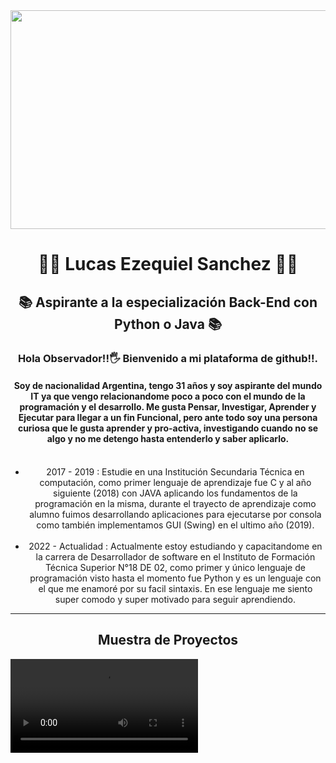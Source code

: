  <img src = "https://i.postimg.cc/4x3FhKph/Black-and-White-Modern-Chess-Tournament-Banner.png" align = "center" width = "1000" height="350">
 <h1 align="center">👨‍💻 Lucas Ezequiel Sanchez 👨‍💻 </h1>
 <h2 align="center">📚 Aspirante a la especialización Back-End con Python o Java 📚 </h2>
 <h3 align="center"> Hola Observador!!🖐 Bienvenido a mi plataforma de github!!.</h3>
 <h4 align="center">Soy de nacionalidad Argentina, tengo 31 años y soy aspirante del mundo IT ya que vengo relacionandome poco a poco con el mundo de la programación y el desarrollo. Me gusta Pensar, Investigar, Aprender y Ejecutar para llegar a un fin Funcional, pero ante todo soy una persona curiosa que le gusta aprender y pro-activa, investigando cuando no se algo y no me detengo hasta entenderlo y saber aplicarlo.</h4>  
 <p>  
  <ul align = "center">
      <br> 
      <li>2017 - 2019 : Estudie en una Institución Secundaria Técnica en computación, como primer lenguaje de aprendizaje fue C y al año siguiente (2018) con JAVA aplicando los fundamentos de la programación en la misma, durante el trayecto de aprendizaje como alumno fuimos desarrollando aplicaciones para ejecutarse por consola como también implementamos GUI (Swing) en el ultimo año (2019).</li><br>
      <li>2022 - Actualidad : Actualmente estoy estudiando y capacitandome en la carrera de Desarrollador de software en el Instituto de Formación Técnica Superior N°18 DE 02, como primer y único lenguaje de programación visto hasta el momento fue Python y es un lenguaje con el que me enamoré por su facil sintaxis. En ese lenguaje me siento super comodo y super motivado para seguir aprendiendo.
  </li>
  </ul>
 </p>
 <hr>
  <H2 align = "center"> Muestra de Proyectos </h2>
 <video controls>
   <source src="https://vimeo.com/781354457" type="video/mp4"> 
 <\video>
 <hr>
 <h2 align = "center">Redes de contacto</h2> 
 <br>
 <a href = "https://www.linkedin.com/in/lucasdevsoft2022/" target = "_blank">
    <img src= "https://cdn.dribbble.com/users/1525393/screenshots/6420056/comp_4.gif" align = "center" width= 100 height = 100>
 </a>

   <a href = "t.me/Lucas_DevSoft" target = "_blank">
    <img src= "https://cdn.dribbble.com/users/4507400/screenshots/15420681/media/c00f77bc443cbc4ac96d138f9ac854c5.gif" align = "center" width= 100 height = 100>
 </a>

 <a href = "mailto: sanchez.lucas.devsoft@gmail.com" target = "_blank">
    <img src= "https://thumbs.gfycat.com/ValuableRelievedBaiji-size_restricted.gif" align = "center" width= 100 height = 100>
 </a>


<!--
**Lucas-devSoft/Lucas-devSoft** is a ✨ _special_ ✨ repository because its `README.md` (this file) appears on your GitHub profile.

Here are some ideas to get you started:

- 🔭 I’m currently working on ...
- 🌱 I’m currently learning ...
- 👯 I’m looking to collaborate on ...
- 🤔 I’m looking for help with ...
- 💬 Ask me about ...
- 📫 How to reach me: ...
- 😄 Pronouns: ...
- ⚡ Fun fact: ...
-->
